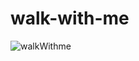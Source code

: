# walk-with-me

![walkWithme](https://user-images.githubusercontent.com/71778859/107684451-7d295400-6cab-11eb-9c8b-bbfd7b3f336a.png)
